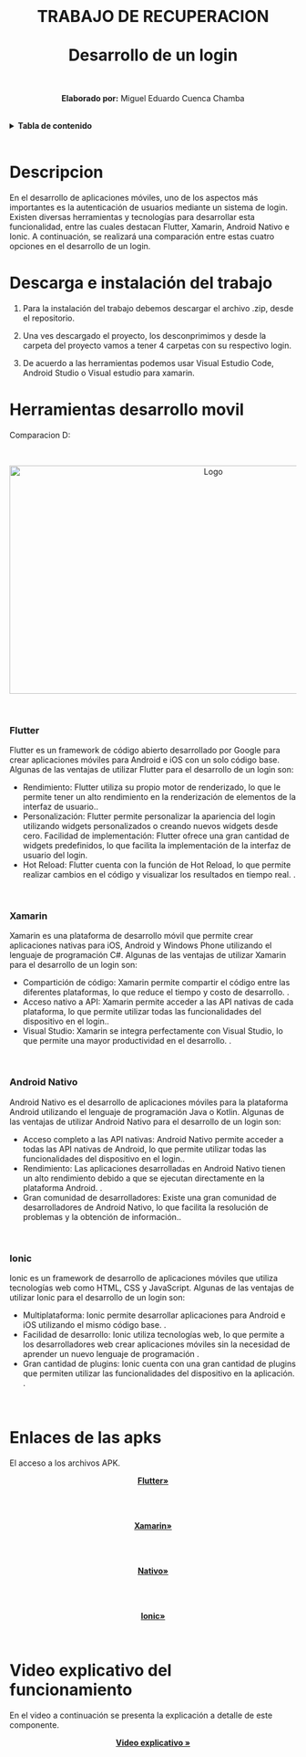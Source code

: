 
<br>
<h1 align="center">
    TRABAJO DE RECUPERACION<br>
    <br>
    Desarrollo de un login 
</h1>
<br>

<p align="center"><b>Elaborado por:</b> Miguel Eduardo Cuenca Chamba</p>
<br>

<!-- TABLA DE CONTENIDO -->
<details>
    <summary><b>Tabla de contenido</b></summary>
    <br>
  <ol>
      <li>
      <a href="#descripcion">Descripcion</a>
    </li>
    <li>
      <a href="#descarga-e-instalación-del-trabajo">Descarga e instalación del trabajo</a>
    </li>
    <li>
      <a href="#herramientas-desarrollo-movil">Herramientas desarrollo movil</a>
      <ul>
        <li><a href="#flutter">Flutter</a></li>
        <li><a href="#xamarin">Xamarin</a></li>
        <li><a href="#android-nativo">Android Nativo</a></li>
        <li><a href="#ionic">Ionic</a></li>
      </ul>
    </li>
    <li>
      <a href="#enlaces-de-las-apks">Enlaces de las apks</a>
    </li>
    <li>
        <a href="#video-explicativo-del-funcionamiento">Video explicativo del funcionamiento</a>
     </li>
  </ol>
</details>

<br>

# Descripcion

En el desarrollo de aplicaciones móviles, uno de los aspectos más importantes es la autenticación de usuarios mediante un sistema de login. Existen diversas herramientas y tecnologías para desarrollar esta funcionalidad, entre las cuales destacan Flutter, Xamarin, Android Nativo e Ionic. A continuación, se realizará una comparación entre estas cuatro opciones en el desarrollo de un login.
<br>

# Descarga e instalación del trabajo

 1. Para la instalación del trabajo debemos descargar el archivo .zip, desde el repositorio.

 2. Una ves descargado el proyecto, los desconprimimos y desde la carpeta del proyecto vamos a tener 4 carpetas con su respectivo login.

 3. De acuerdo a las herramientas podemos usar Visual Estudio Code, Android Studio o Visual estudio para xamarin.


# Herramientas desarrollo movil

Comparacion D: 

<br>
<p align="center">
    <a>
        <img src="https://scontent.fuio10-1.fna.fbcdn.net/v/t1.15752-9/331631871_1003418617711629_5092243518265142120_n.png?_nc_cat=107&ccb=1-7&_nc_sid=ae9488&_nc_eui2=AeGeUg3FFKU-nliCq0uJ-Q_2Jc29PPqJjB8lzb08-omMH2IA2XHv3Aa9HZf4RUv4aSD13p1BjiKLYKEiMtFIT6fD&_nc_ohc=JdL1_Yo86nkAX_-JRYM&_nc_ht=scontent.fuio10-1.fna&oh=03_AdTK1cESetSjUj1dvdQzAAzJY23QGsn_bFAq9JyHVTrDiQ&oe=641CCBE4" alt="Logo" width="700"         height="400">
    </a>
 </p>
<br>

### Flutter

Flutter es un framework de código abierto desarrollado por Google para crear aplicaciones móviles para Android e iOS con un solo código base. Algunas de las ventajas de utilizar Flutter para el desarrollo de un login son:<br>
<ul>
    <li>Rendimiento: Flutter utiliza su propio motor de renderizado, lo que le permite tener un alto rendimiento en la renderización de elementos de la interfaz de usuario..</li>
    <li>Personalización: Flutter permite personalizar la apariencia del login utilizando widgets personalizados o creando nuevos widgets desde cero.
Facilidad de implementación: Flutter ofrece una gran cantidad de widgets predefinidos, lo que facilita la implementación de la interfaz de usuario del login.</li>
    <li>Hot Reload: Flutter cuenta con la función de Hot Reload, lo que permite realizar cambios en el código y visualizar los resultados en tiempo real.
.</lie>
</ul>
<br>

### Xamarin

Xamarin es una plataforma de desarrollo móvil que permite crear aplicaciones nativas para iOS, Android y Windows Phone utilizando el lenguaje de programación C#. Algunas de las ventajas de utilizar Xamarin para el desarrollo de un login son:
<br>
<ul>
    <li>Compartición de código: Xamarin permite compartir el código entre las diferentes plataformas, lo que reduce el tiempo y costo de desarrollo.
.</li>
    <li>Acceso nativo a API: Xamarin permite acceder a las API nativas de cada plataforma, lo que permite utilizar todas las funcionalidades del dispositivo en el login..</li>
    <li>Visual Studio: Xamarin se integra perfectamente con Visual Studio, lo que permite una mayor productividad en el desarrollo.
.</li>
</ul>
<br>



### Android Nativo

Android Nativo es el desarrollo de aplicaciones móviles para la plataforma Android utilizando el lenguaje de programación Java o Kotlin. Algunas de las ventajas de utilizar Android Nativo para el desarrollo de un login son:
<br>
<ul>
    <li>Acceso completo a las API nativas: Android Nativo permite acceder a todas las API nativas de Android, lo que permite utilizar todas las funcionalidades del dispositivo en el login..</li>
    <li>Rendimiento: Las aplicaciones desarrolladas en Android Nativo tienen un alto rendimiento debido a que se ejecutan directamente en la plataforma Android.
.</li>
    <li>Gran comunidad de desarrolladores: Existe una gran comunidad de desarrolladores de Android Nativo, lo que facilita la resolución de problemas y la obtención de información..</li>
</ul>
<br>


### Ionic

Ionic es un framework de desarrollo de aplicaciones móviles que utiliza tecnologías web como HTML, CSS y JavaScript. Algunas de las ventajas de utilizar Ionic para el desarrollo de un login son:
<br>
<ul>
    <li>Multiplataforma: Ionic permite desarrollar aplicaciones para Android e iOS utilizando el mismo código base.
.</li>
    <li>Facilidad de desarrollo: Ionic utiliza tecnologías web, lo que permite a los desarrolladores web crear aplicaciones móviles sin la necesidad de aprender un nuevo lenguaje de programación
.</li>
    <li>Gran cantidad de plugins: Ionic cuenta con una gran cantidad de plugins que permiten utilizar las funcionalidades del dispositivo en la aplicación.
.</li>
</ul>
<br>




# Enlaces de las apks

El acceso a los archivos APK.
<br>
<p align="center"><a href="https://drive.google.com/file/d/1_Gq4Ts4w5q4nqtKPyO8Xt3Ix1SDQUjsV/view?usp=share_link" target="_blank"><strong>Flutter»</strong></a></p>
<br>

<br>
<p align="center"><a href="https://drive.google.com/file/d/1gT6NZYPyHlpjfl7J1BAritp87w7xkGqj/view?usp=share_link" target="_blank"><strong>Xamarin»</strong></a></p>
<br>

<br>
<p align="center"><a href="https://drive.google.com/file/d/1QnZMMxdyK8SpzK6CRA7NgnACj5QH-aB0/view?usp=share_link" target="_blank"><strong>Nativo»</strong></a></p>
<br>

<br>
<p align="center"><a href="https://drive.google.com/file/d/1edmUT8yBelmLsdYilgIXhV0EUYRaq2fe/view?usp=share_link" target="_blank"><strong>Ionic»</strong></a></p>
<br>

 # Video explicativo del funcionamiento

En el video a continuación se presenta la explicación a detalle de este componente.
<br>
<p align="center"><a href="https://www.youtube.com/watch?v=Oh3jnjLdypo" target="_blank"><strong>Video explicativo »</strong></a></p>



